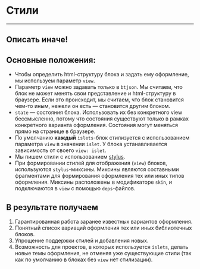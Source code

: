 # Стили

------
Описать иначе!
------









## Основные положения:
* Чтобы определить html-структуру блока и задать ему оформление, мы используем параметр `view`.
* Параметр `view` можно задавать только в `btjson`. Мы считаем, что блок не может менять свои представление и html-структуру в браузере. Если это происходит, мы считаем, что блок становится чем-то иным, нежели он есть — становится другим блоком.
* `state` — состояния блока. Использовать их без конкретного view бессмысленно, потому что состояния существуют только в рамках конкретного варианта оформления. Состояния могут меняться прямо на странице в браузере.
* По умолчанию **каждый** `islets`-блок стилизуется с использованием параметра `view` в значении `islet`. У блока устанавливается зависимость от своего `view: islet`.
* Мы пишем стили с использованием [stylus](http://learnboost.github.io/stylus/).
* При формировании стилей для отображения (`view`) блоков, используются `stylus`-миксины. Миксины являются составными фрагментами для формирования оформления тех или иных типов оформления. Миксины расположены в модификаторе `skin`, и подключаются в `view` с помощью `deps`-файлов.

## В результате получаем

1. Гарантированная работа заранее известных вариантов оформления.
2. Понятный список вариаций оформления тех или иных библиотечных блоков.
3. Упрощение поддержки стилей и добавления новых.
4. Возможность для проектов, в которых используется `islets`, делать новые темы оформления, не отменяя уже существующие стили (так как по умолчанию в блоках без `view` нет стилизации).
